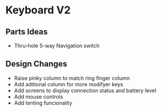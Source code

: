 # Keyboard V2 


## Parts Ideas

- Thru-hole 5-way Navigation switch


## Design Changes

- Raise pinky column to match ring finger column
- Add aditional column for more modifyer keys
- Add screens to display connection status and battery level
- Add mouse controls
- Add tenting funcionality

